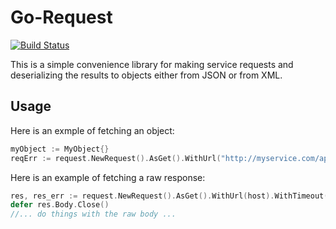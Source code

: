 # Go-Request

[![Build Status](https://travis-ci.org/blendlabs/go-request.svg?branch=master)](https://travis-ci.org/blendlabs/go-request)

This is a simple convenience library for making service requests and deserializing the results to objects either from JSON or from XML.

## Usage

Here is an exmple of fetching an object:

```go
myObject := MyObject{}
reqErr := request.NewRequest().AsGet().WithUrl("http://myservice.com/api/foo").FetchJsonToObject(&myObject)
```

Here is an example of fetching a raw response:

```go
res, res_err := request.NewRequest().AsGet().WithUrl(host).WithTimeout(5000).FetchRawResponse()
defer res.Body.Close()
//... do things with the raw body ...
```
